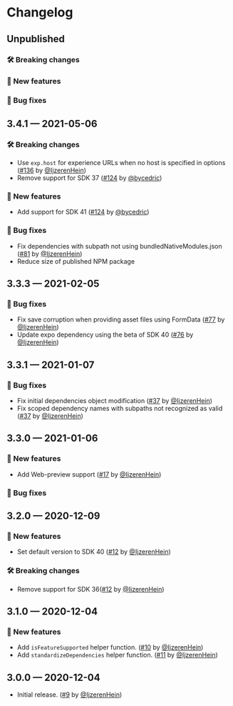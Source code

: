 # Changelog

## Unpublished

### 🛠 Breaking changes

### 🎉 New features

### 🐛 Bug fixes

## 3.4.1 — 2021-05-06

### 🛠 Breaking changes

- Use `exp.host` for experience URLs when no host is specified in options ([#136](https://github.com/expo/snack/pull/136) by [@IjzerenHein](https://github.com/IjzerenHein))
- Remove support for SDK 37 ([#124](https://github.com/expo/snack/pull/124) by [@bycedric](https://github.com/bycedric))

### 🎉 New features

- Add support for SDK 41 ([#124](https://github.com/expo/snack/pull/121) by [@bycedric](https://github.com/bycedric))

### 🐛 Bug fixes

- Fix dependencies with subpath not using bundledNativeModules.json ([#81](https://github.com/expo/snack/pull/81) by [@IjzerenHein](https://github.com/IjzerenHein))
- Reduce size of published NPM package

## 3.3.3 — 2021-02-05

### 🐛 Bug fixes

- Fix save corruption when providing asset files using FormData ([#77](https://github.com/expo/snack/pull/77) by [@IjzerenHein](https://github.com/IjzerenHein))
- Update expo dependency using the beta of SDK 40 ([#76](https://github.com/expo/snack/pull/76) by [@IjzerenHein](https://github.com/IjzerenHein))

## 3.3.1 — 2021-01-07

### 🐛 Bug fixes

- Fix initial dependencies object modification ([#37](https://github.com/expo/snack/pull/37) by [@IjzerenHein](https://github.com/IjzerenHein))
- Fix scoped dependency names with subpaths not recognized as valid ([#37](https://github.com/expo/snack/pull/37) by [@IjzerenHein](https://github.com/IjzerenHein))

## 3.3.0 — 2021-01-06

### 🎉 New features

- Add Web-preview support ([#17](https://github.com/expo/snack/pull/17) by [@IjzerenHein](https://github.com/IjzerenHein))

### 🐛 Bug fixes

## 3.2.0 — 2020-12-09

### 🎉 New features

- Set default version to SDK 40 ([#12](https://github.com/expo/snack/pull/12) by [@IjzerenHein](https://github.com/IjzerenHein))

### 🛠 Breaking changes

- Remove support for SDK 36([#12](https://github.com/expo/snack/pull/12) by [@IjzerenHein](https://github.com/IjzerenHein))

## 3.1.0 — 2020-12-04

### 🎉 New features

- Add `isFeatureSupported` helper function. ([#10](https://github.com/expo/snack/pull/10) by [@IjzerenHein](https://github.com/IjzerenHein))
- Add `standardizeDependencies` helper function. ([#11](https://github.com/expo/snack/pull/11) by [@IjzerenHein](https://github.com/IjzerenHein))

## 3.0.0 — 2020-12-04

- Initial release. ([#9](https://github.com/expo/snack/pull/9) by [@IjzerenHein](https://github.com/IjzerenHein))

